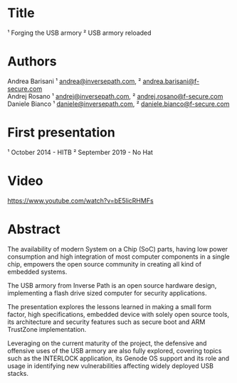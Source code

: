 Title
=====

¹ Forging the USB armory
² USB armory reloaded

Authors
=======

Andrea Barisani ¹ <andrea@inversepath.com>,  ² <andrea.barisani@f-secure.com>  
Andrej Rosano   ¹ <andrej@inversepath.com>,  ² <andrej.rosano@f-secure.com>  
Daniele Bianco  ¹ <daniele@inversepath.com>, ² <daniele.bianco@f-secure.com>  

First presentation
==================

¹ October 2014 - HITB
² September 2019 - No Hat

Video
=====

https://www.youtube.com/watch?v=bE5licRHMFs

Abstract
========

The availability of modern System on a Chip (SoC) parts, having low power
consumption and high integration of most computer components in a single chip,
empowers the open source community in creating all kind of embedded systems.

The USB armory from Inverse Path is an open source hardware design,
implementing a flash drive sized computer for security applications.

The presentation explores the lessons learned in making a small form factor,
high specifications, embedded device with solely open source tools, its
architecture and security features such as secure boot and ARM TrustZone
implementation.

Leveraging on the current maturity of the project, the defensive and offensive
uses of the USB armory are also fully explored, covering topics such as the
INTERLOCK application, its Genode OS support and its role and usage in
identifying new vulnerabilities affecting widely deployed USB stacks.
